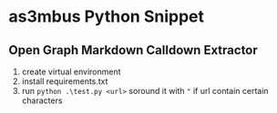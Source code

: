 # as3mbus Python Snippet

## Open Graph Markdown Calldown Extractor

1. create virtual environment
2. install requirements.txt
3. run `python .\test.py <url>` 
    soround it with `"` if url contain certain characters
